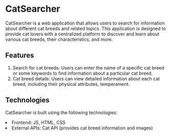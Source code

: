 # CatSearcher

CatSearcher is a web application that allows users to search for information about different cat breeds and related topics. This application is designed to provide cat lovers with a centralized platform to discover and learn about various cat breeds, their characteristics, and more.


## Features

1. Search for cat breeds: Users can enter the name of a specific cat breed or some keywords to find information about a particular cat breed.
2. Cat breed details: Users can view detailed information about each cat breed, including their physical attributes, temperament.

## Technologies
CatSearcher is built using the following technologies:

<li>Frontend: JS, HTML, CSS</li>
<li>External APIs: Cat API (provides cat breed information and images)</li>


